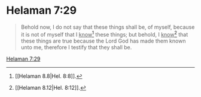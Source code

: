 # Helaman 7:29

> Behold now, I do not say that these things shall be, of myself, because it is not of myself that I <u>know</u>[^a] these things; but behold, I <u>know</u>[^b] that these things are true because the Lord God has made them known unto me, therefore I testify that they shall be.

[Helaman 7:29](https://www.churchofjesuschrist.org/study/scriptures/bofm/hel/7?lang=eng&id=p29#p29)


[^a]: [[Helaman 8.8|Hel. 8:8]].  
[^b]: [[Helaman 8.12|Hel. 8:12]].  
